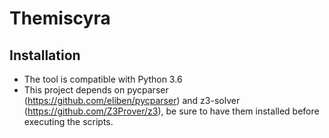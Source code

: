 # Themiscyra

## Installation

* The tool is compatible with Python 3.6
* This project depends on pycparser (https://github.com/eliben/pycparser) and z3-solver (https://github.com/Z3Prover/z3), be sure to have them installed before executing the scripts.

